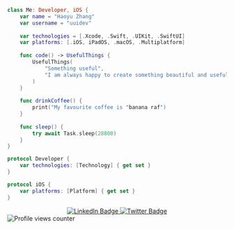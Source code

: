 ```swift
class Me: Developer, iOS {
    var name = "Haoyu Zhang"
    var username = "uuidev"
    
    var technologies = [.Xcode, .Swift, .UIKit, .SwiftUI]
    var platforms: [.iOS, iPadOS, .macOS, .Multiplatform]
    
    func code() -> UsefulThings {
        UsefulThings(
            "Something useful",
            "I am always happy to create something beautiful and useful!"
        )
    }
    
    func drinkCoffee() {
        print("My favourite coffee is "banana raf")
    }
    
    func sleep() {
        try await Task.sleep(28800)
    }
}

protocol Developer {
    var technologies: [Technology] { get set }
}

protocol iOS {
    var platforms: [Platform] { get set }
}
```
<div id="badges" align="center">
  <a href="your-linkedin-URL">
    <img src="https://img.shields.io/badge/LinkedIn-blue?style=for-the-badge&logo=linkedin&logoColor=white" alt="LinkedIn Badge"/>
  </a>
  <a href="your-twitter-URL">
    <img src="https://img.shields.io/badge/Twitter-blue?style=for-the-badge&logo=twitter&logoColor=white" alt="Twitter Badge"/>
  </a>
</div>

<img src="https://komarev.com/ghpvc/?username=uuidev&style=flat-square&color=blue" alt="Profile views counter"/>

